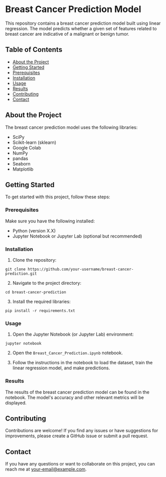# Breast Cancer Prediction Model

This repository contains a breast cancer prediction model built using linear regression. The model predicts whether a given set of features related to breast cancer are indicative of a malignant or benign tumor.

## Table of Contents

- [About the Project](#about-the-project)
- [Getting Started](#getting-started)
- [Prerequisites](#prerequisites)
- [Installation](#installation)
- [Usage](#usage)
- [Results](#results)
- [Contributing](#contributing)
- [Contact](#contact)

## About the Project

The breast cancer prediction model uses the following libraries:

- SciPy
- Scikit-learn (sklearn)
- Google Colab
- NumPy
- pandas
- Seaborn
- Matplotlib

## Getting Started

To get started with this project, follow these steps:

### Prerequisites

Make sure you have the following installed:

- Python (version X.X)
- Jupyter Notebook or Jupyter Lab (optional but recommended)

### Installation

1. Clone the repository:

```shell
git clone https://github.com/your-username/breast-cancer-prediction.git
```

2. Navigate to the project directory:

```shell
cd breast-cancer-prediction
```

3. Install the required libraries:

```shell
pip install -r requirements.txt
```

### Usage

1. Open the Jupyter Notebook (or Jupyter Lab) environment:

```shell
jupyter notebook
```

2. Open the `Breast_Cancer_Prediction.ipynb` notebook.

3. Follow the instructions in the notebook to load the dataset, train the linear regression model, and make predictions.

### Results

The results of the breast cancer prediction model can be found in the notebook. The model's accuracy and other relevant metrics will be displayed.

## Contributing

Contributions are welcome! If you find any issues or have suggestions for improvements, please create a GitHub issue or submit a pull request.


## Contact

If you have any questions or want to collaborate on this project, you can reach me at [your-email@example.com](mailto:kirankumargangoor27@gmail.com).
